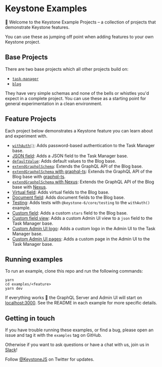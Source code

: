 # Keystone Examples

👋 Welcome to the Keystone Example Projects – a collection of projects that demonstrate Keystone features.

You can use these as jumping off point when adding features to your own Keystone project.

## Base Projects

There are two base projects which all other projects build on:

- [`task-manager`](./task-manager)
- [`blog`](./blog)

They have very simple schemas and none of the bells or whistles you'd expect in a complete project. You can use these as a starting point for general experimentation in a clean environment.

## Feature Projects

Each project below demonstrates a Keystone feature you can learn about and experiment with.

- [`withAuth()`](./with-auth): Adds password-based authentication to the Task Manager base.
- [JSON field](./json): Adds a JSON field to the Task Manager base.
- [`defaultValue`](./default-values): Adds default values to the Blog base.
- [`extendGraphqlSchema`](./extend-graphql-schema): Extends the GraphQL API of the Blog base.
- [`extendGraphqlSchema` with graphql-ts](./extend-graphql-schema-graphql-ts): Extends the GraphQL API of the Blog base with [graphql-ts](https://github.com/Thinkmill/graphql-ts).
- [`extendGraphqlSchema` with Nexus](./extend-graphql-schema-nexus): Extends the GraphQL API of the Blog base with [Nexus](https://nexusjs.org/).
- [Virtual field](./virtual-field): Adds virtual fields to the Blog base.
- [Document field](./document-field): Adds document fields to the Blog base.
- [Testing](./testing): Adds tests with `@keystone-6/core/testing` to the `withAuth()` example.
- [Custom field](./custom-field): Adds a custom `stars` field to the Blog base.
- [Custom field view](./custom-field-view): Adds a custom Admin UI view to a `json` field to the Task Manager base.
- [Custom Admin UI logo](./custom-admin-ui-logo): Adds a custom logo in the Admin UI to the Task Manager base.
- [Custom Admin UI pages](./custom-admin-ui-pages): Adds a custom page in the Admin UI to the Task Manager base.

## Running examples

To run an example, clone this repo and run the following commands:

```shell
yarn
cd examples/<feature>
yarn dev
```

If everything works 🤞 the GraphQL Server and Admin UI will start on [localhost:3000](http://localhost:3000).
See the README in each example for more specific details.

## Getting in touch

If you have trouble running these examples, or find a bug, please open an issue and tag it with the `examples` tag on GitHub.

Otherwise if you want to ask questions or have a chat with us, join us in [Slack](http://slack.keystonejs.com/)!

Follow [@KeystoneJS](https://twitter.com/keystonejs) on Twitter for updates.
